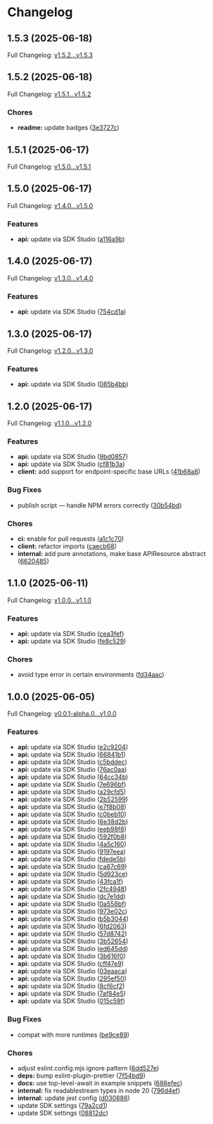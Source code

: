 # Changelog

## 1.5.3 (2025-06-18)

Full Changelog: [v1.5.2...v1.5.3](https://github.com/qanapi/qanapi-sdk-typescript/compare/v1.5.2...v1.5.3)

## 1.5.2 (2025-06-18)

Full Changelog: [v1.5.1...v1.5.2](https://github.com/qanapi/qanapi-sdk-typescript/compare/v1.5.1...v1.5.2)

### Chores

* **readme:** update badges ([3e3727c](https://github.com/qanapi/qanapi-sdk-typescript/commit/3e3727c8f59fcfffeb477004f6014c0d4a723f55))

## 1.5.1 (2025-06-17)

Full Changelog: [v1.5.0...v1.5.1](https://github.com/qanapi/qanapi-sdk-typescript/compare/v1.5.0...v1.5.1)

## 1.5.0 (2025-06-17)

Full Changelog: [v1.4.0...v1.5.0](https://github.com/qanapi/qanapi-sdk-typescript/compare/v1.4.0...v1.5.0)

### Features

* **api:** update via SDK Studio ([a116a9b](https://github.com/qanapi/qanapi-sdk-typescript/commit/a116a9b79e493a7a873cb1ad4dc0d0fbeca02b30))

## 1.4.0 (2025-06-17)

Full Changelog: [v1.3.0...v1.4.0](https://github.com/qanapi/qanapi-sdk-typescript/compare/v1.3.0...v1.4.0)

### Features

* **api:** update via SDK Studio ([754cd1a](https://github.com/qanapi/qanapi-sdk-typescript/commit/754cd1ad027c7295d79aa31f8c1854940e94fee4))

## 1.3.0 (2025-06-17)

Full Changelog: [v1.2.0...v1.3.0](https://github.com/qanapi/qanapi-sdk-typescript/compare/v1.2.0...v1.3.0)

### Features

* **api:** update via SDK Studio ([085b4bb](https://github.com/qanapi/qanapi-sdk-typescript/commit/085b4bbcdbc31379ddc6f75782bbd4c93a880199))

## 1.2.0 (2025-06-17)

Full Changelog: [v1.1.0...v1.2.0](https://github.com/qanapi/qanapi-sdk-typescript/compare/v1.1.0...v1.2.0)

### Features

* **api:** update via SDK Studio ([9bd0857](https://github.com/qanapi/qanapi-sdk-typescript/commit/9bd0857fc7e67e069a2e1adedf425e898d5d77b5))
* **api:** update via SDK Studio ([cf81b3a](https://github.com/qanapi/qanapi-sdk-typescript/commit/cf81b3a9bd661d683540bc630abaa46427560474))
* **client:** add support for endpoint-specific base URLs ([41b68a8](https://github.com/qanapi/qanapi-sdk-typescript/commit/41b68a8fcc1e80550bfc9a7fed155c28a29eb78b))


### Bug Fixes

* publish script — handle NPM errors correctly ([30b54bd](https://github.com/qanapi/qanapi-sdk-typescript/commit/30b54bdd1d9ee74c4135c574d458f42976c4c3ca))


### Chores

* **ci:** enable for pull requests ([a1c1c70](https://github.com/qanapi/qanapi-sdk-typescript/commit/a1c1c7011cf8b35e127080a30cff33ee691dbf66))
* **client:** refactor imports ([caecb68](https://github.com/qanapi/qanapi-sdk-typescript/commit/caecb686daddd3de9394a49483a2614fa8041e59))
* **internal:** add pure annotations, make base APIResource abstract ([6620485](https://github.com/qanapi/qanapi-sdk-typescript/commit/6620485f179830fc6420e92f36040b7fcf603145))

## 1.1.0 (2025-06-11)

Full Changelog: [v1.0.0...v1.1.0](https://github.com/qanapi/qanapi-sdk-typescript/compare/v1.0.0...v1.1.0)

### Features

* **api:** update via SDK Studio ([cea3fef](https://github.com/qanapi/qanapi-sdk-typescript/commit/cea3fef8cade50d54a6022fbc907db23ac2317c2))
* **api:** update via SDK Studio ([fe8c529](https://github.com/qanapi/qanapi-sdk-typescript/commit/fe8c52988234d20913e8838b7421b5ed71ccc402))


### Chores

* avoid type error in certain environments ([fd34aac](https://github.com/qanapi/qanapi-sdk-typescript/commit/fd34aac595489b8eb264e8a5d8cefb8b8e30e839))

## 1.0.0 (2025-06-05)

Full Changelog: [v0.0.1-alpha.0...v1.0.0](https://github.com/qanapi/qanapi-sdk-typescript/compare/v0.0.1-alpha.0...v1.0.0)

### Features

* **api:** update via SDK Studio ([e2c9204](https://github.com/qanapi/qanapi-sdk-typescript/commit/e2c9204005752dabd9e492c14bffa4796829441b))
* **api:** update via SDK Studio ([66841b1](https://github.com/qanapi/qanapi-sdk-typescript/commit/66841b1439a335cb30cf6f0d90a483d51433bad2))
* **api:** update via SDK Studio ([c5bddec](https://github.com/qanapi/qanapi-sdk-typescript/commit/c5bddec988642dec239b261c50db1eaedca5e727))
* **api:** update via SDK Studio ([76ac0aa](https://github.com/qanapi/qanapi-sdk-typescript/commit/76ac0aac38e33645912179a7f312f36595207623))
* **api:** update via SDK Studio ([64cc34b](https://github.com/qanapi/qanapi-sdk-typescript/commit/64cc34b32dad62e912cedb468befb581d001c094))
* **api:** update via SDK Studio ([7e696bf](https://github.com/qanapi/qanapi-sdk-typescript/commit/7e696bf7bfa01751005ef241cb5e93daef62a3e0))
* **api:** update via SDK Studio ([a29cfd5](https://github.com/qanapi/qanapi-sdk-typescript/commit/a29cfd5b07a8462509cc433c1be12e7c4daee2ba))
* **api:** update via SDK Studio ([2b52599](https://github.com/qanapi/qanapi-sdk-typescript/commit/2b52599d081afc098f77f4079886463c0ce2473c))
* **api:** update via SDK Studio ([e7f8b08](https://github.com/qanapi/qanapi-sdk-typescript/commit/e7f8b08d71fea790bd9a03f795db1646eecdc884))
* **api:** update via SDK Studio ([c0beb10](https://github.com/qanapi/qanapi-sdk-typescript/commit/c0beb10f710cf1ca8f4b70967c812db1b30dfce8))
* **api:** update via SDK Studio ([6e38d2b](https://github.com/qanapi/qanapi-sdk-typescript/commit/6e38d2bff44df93ee698828c07dbd2c99112c744))
* **api:** update via SDK Studio ([eeb98f8](https://github.com/qanapi/qanapi-sdk-typescript/commit/eeb98f8352515f9e212bbcefe64dae1c56aa52fa))
* **api:** update via SDK Studio ([592f0b8](https://github.com/qanapi/qanapi-sdk-typescript/commit/592f0b887ae730a2b9e27f987b0ab921950f6c1c))
* **api:** update via SDK Studio ([4a5c160](https://github.com/qanapi/qanapi-sdk-typescript/commit/4a5c16041392771d51ad7692d965b1d12bf88077))
* **api:** update via SDK Studio ([9197eea](https://github.com/qanapi/qanapi-sdk-typescript/commit/9197eea9912d4ce589f1abbc9f25f80e82b95bce))
* **api:** update via SDK Studio ([fdede5b](https://github.com/qanapi/qanapi-sdk-typescript/commit/fdede5b4b8669d0c72f08b503ac867e3a97e2ec9))
* **api:** update via SDK Studio ([ca87c69](https://github.com/qanapi/qanapi-sdk-typescript/commit/ca87c69bea674e1f0f4a704420f7d29f68c53f40))
* **api:** update via SDK Studio ([5d923ce](https://github.com/qanapi/qanapi-sdk-typescript/commit/5d923cefe097f199e98da390d4e1805cbe0a79c6))
* **api:** update via SDK Studio ([43fca1f](https://github.com/qanapi/qanapi-sdk-typescript/commit/43fca1f0e6823a6be730f265774c5a5a30780b6a))
* **api:** update via SDK Studio ([2fc4948](https://github.com/qanapi/qanapi-sdk-typescript/commit/2fc49489a6ebe14a96a6eda79828cf6b47a68e52))
* **api:** update via SDK Studio ([dc7e1dd](https://github.com/qanapi/qanapi-sdk-typescript/commit/dc7e1dd3d4da0d4aa9c672dcd44f4ff68defdd66))
* **api:** update via SDK Studio ([0a558bf](https://github.com/qanapi/qanapi-sdk-typescript/commit/0a558bf4817d4eb8b3a9541e81b30ea88a88e513))
* **api:** update via SDK Studio ([973e02c](https://github.com/qanapi/qanapi-sdk-typescript/commit/973e02c485d3e4f863ed3e9abb8108d7b0fe291c))
* **api:** update via SDK Studio ([b5b3044](https://github.com/qanapi/qanapi-sdk-typescript/commit/b5b304470c7af13ff154db3e8ccb68faa6819491))
* **api:** update via SDK Studio ([6fd2063](https://github.com/qanapi/qanapi-sdk-typescript/commit/6fd20635e6c0c6c171e51989e07585ed29314a04))
* **api:** update via SDK Studio ([57d8742](https://github.com/qanapi/qanapi-sdk-typescript/commit/57d874250cb0c0835bf70ac019b6c57ddb141d3e))
* **api:** update via SDK Studio ([3b52654](https://github.com/qanapi/qanapi-sdk-typescript/commit/3b526544e4b172cfed209fa299ab62de88054a06))
* **api:** update via SDK Studio ([ed645dd](https://github.com/qanapi/qanapi-sdk-typescript/commit/ed645dda1c63571f7e539c13e3eb617931965a72))
* **api:** update via SDK Studio ([3b616f0](https://github.com/qanapi/qanapi-sdk-typescript/commit/3b616f0e1c5abe788e521f300b42ad80f7b16bf2))
* **api:** update via SDK Studio ([cff47e9](https://github.com/qanapi/qanapi-sdk-typescript/commit/cff47e9dadc40d36446efa606f1b706daac8e3e4))
* **api:** update via SDK Studio ([03eaaca](https://github.com/qanapi/qanapi-sdk-typescript/commit/03eaaca85e909bd9c837cb5317f0ae7ce210ce61))
* **api:** update via SDK Studio ([295ef50](https://github.com/qanapi/qanapi-sdk-typescript/commit/295ef504c2cfbf8195da99a5d94d24b7e4aa1624))
* **api:** update via SDK Studio ([8cf6cf2](https://github.com/qanapi/qanapi-sdk-typescript/commit/8cf6cf2c61892900878ae644c8c77313c3212db5))
* **api:** update via SDK Studio ([7af84e5](https://github.com/qanapi/qanapi-sdk-typescript/commit/7af84e504041ee5e84cb14ea2849bf47a2065474))
* **api:** update via SDK Studio ([015c59f](https://github.com/qanapi/qanapi-sdk-typescript/commit/015c59f8c096779bb76661e41f1374b0da483153))


### Bug Fixes

* compat with more runtimes ([be9ce89](https://github.com/qanapi/qanapi-sdk-typescript/commit/be9ce895b94846b3c9cba4e9ab2302fb03fd4416))


### Chores

* adjust eslint.config.mjs ignore pattern ([6dd527e](https://github.com/qanapi/qanapi-sdk-typescript/commit/6dd527e9c9f84061dddd29cb05888b6c8b10f2ee))
* **deps:** bump eslint-plugin-prettier ([7f54bd9](https://github.com/qanapi/qanapi-sdk-typescript/commit/7f54bd9ba08bca30c74a099c3c90a75245b8e01c))
* **docs:** use top-level-await in example snippets ([688efec](https://github.com/qanapi/qanapi-sdk-typescript/commit/688efec9fa6f99f30be560eb9208faad63df8fd3))
* **internal:** fix readablestream types in node 20 ([796d4ef](https://github.com/qanapi/qanapi-sdk-typescript/commit/796d4ef95def9834b4767ec2ebe9c08bcc3659d1))
* **internal:** update jest config ([d030886](https://github.com/qanapi/qanapi-sdk-typescript/commit/d0308865b7c6d410056aa6b6b891656354d723a2))
* update SDK settings ([79a2cd1](https://github.com/qanapi/qanapi-sdk-typescript/commit/79a2cd15cacb43422b89253344c46eef202f053b))
* update SDK settings ([08812dc](https://github.com/qanapi/qanapi-sdk-typescript/commit/08812dc2c7f7e30410591e249f810195d29b0f76))
